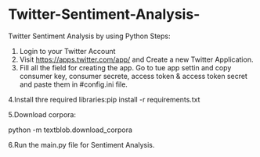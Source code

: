# Twitter-Sentiment-Analysis-
Twitter Sentiment Analysis by using Python
Steps:
1. Login to your Twitter Account
2. Visit https://apps.twitter.com/app/ and Create a new Twitter Application.
3. Fill all the field for creating the app. Go to tue app settin and copy consumer key, consumer secrete, access token & access token secret and paste them in #config.ini file.

4.Install thre required libraries:pip install -r requirements.txt

5.Download corpora:

python -m textblob.download_corpora

6.Run the main.py file for Sentiment Analysis.
